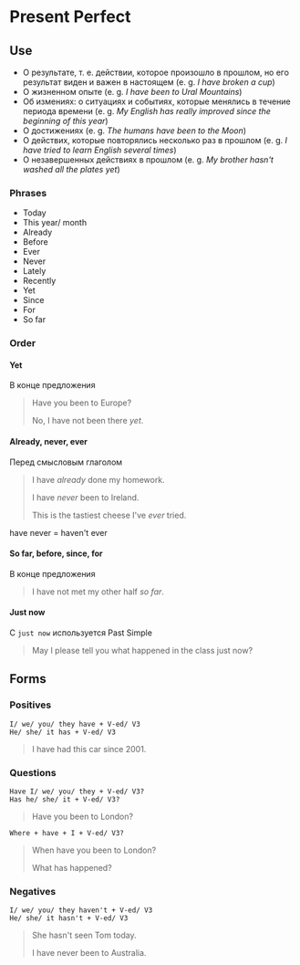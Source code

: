 # Present Perfect

## Use
* О результате, т. е. действии, которое произошло в прошлом, но его результат виден и важен в настоящем (e. g. *I have broken a cup*)
* О жизненном опыте (e. g. *I have been to Ural Mountains*)
* Об измениях: о ситуациях и событиях, которые менялись в течение периода времени (e. g. *My English has really improved since the beginning of this year*)
* О достижениях (e. g. *The humans have been to the Moon*)
* О действих, которые повторялись несколько раз в прошлом (e. g. *I have tried to learn English several times*)
* О незавершенных действиях в прошлом (e. g. *My brother hasn't washed all the plates yet*)


### Phrases
* Today
* This year/ month
* Already
* Before
* Ever
* Never
* Lately
* Recently
* Yet
* Since
* For
* So far

### Order

#### Yet

В конце предложения
> Have you been to Europe?
>
> No, I have not been there *yet*.

#### Already, never, ever

Перед смысловым глаголом

> I have *already* done my homework.
>
> I have *never* been to Ireland.
>
> This is the tastiest cheese I've *ever* tried.
 
have never = haven't ever

#### So far, before, since, for

В конце предложения
 
> I have not met my other half *so far*.
 
#### Just now

С `just now` используется Past Simple
 
> May I please tell you what happened in the class just now?


## Forms

### Positives
    I/ we/ you/ they have + V-ed/ V3
    He/ she/ it has + V-ed/ V3

> I have had this car since 2001.

### Questions
    Have I/ we/ you/ they + V-ed/ V3?
    Has he/ she/ it + V-ed/ V3?
> Have you been to London?

    Where + have + I + V-ed/ V3?
> When have you been to London?
>
> What has happened?

### Negatives
    I/ we/ you/ they haven't + V-ed/ V3
    He/ she/ it hasn't + V-ed/ V3
> She hasn't seen Tom today.
>
> I have never been to Australia.


